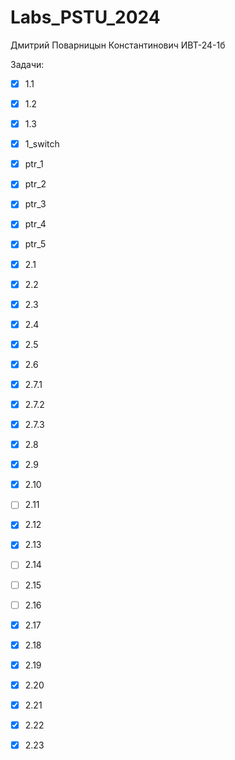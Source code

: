 # Labs_PSTU_2024

Дмитрий Поварницын Константинович ИВТ-24-1б

Задачи:

- [x] 1.1
- [x] 1.2
- [x] 1.3
- [x] 1_switch
- [x] ptr_1
- [x] ptr_2
- [x] ptr_3
- [x] ptr_4
- [x] ptr_5
- [x] 2.1
- [x] 2.2
- [x] 2.3
- [x] 2.4
- [x] 2.5
- [x] 2.6
- [x] 2.7.1
- [x] 2.7.2
- [x] 2.7.3
- [x] 2.8
- [x] 2.9
- [x] 2.10
- [ ] 2.11
- [x] 2.12
- [x] 2.13
- [ ] 2.14
- [ ] 2.15
- [ ] 2.16
- [x] 2.17
- [x] 2.18
- [x] 2.19
- [x] 2.20
- [x] 2.21
- [x] 2.22
- [x] 2.23

